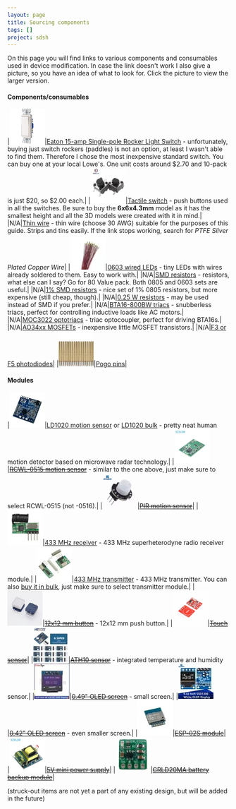 ```yaml
---
layout: page
title: Sourcing components
tags: []
project: sdsh
---
```


On this page you will find links to various components and consumables used in device modification.
In case the link doesn't work I also give a picture, so you have an idea of what to look for. Click the picture to view the larger version.

#### Components/consumables

|[![](/images/buying-guide/eatonswt.png)](/images/buying-guide/eatonsw.png)|[Eaton 15-amp Single-pole Rocker Light Switch](https://www.lowes.com/pd/Eaton-Single-Pole-White-Compatible-with-LED-Rocker-Light-Switch/1001438232) - unfortunately, buying just switch rockers (paddles) is not an option, at least I wasn't able to find them. Therefore I chose the most inexpensive standard switch. You can buy one at your local Lowe's. One unit costs around $2.70 and 10-pack is just $20, so $2.00 each.|
|[![](/images/buying-guide/tactilet.png)](/images/buying-guide/tactile.png)|[Tactile switch](https://www.aliexpress.us/item/3256805658758223.html) - push buttons used in all the switches. Be sure to buy the **6x6x4.3mm** model as it has the smallest height and all the 3D models were created with it in mind.|
|N/A|[Thin wire](https://www.aliexpress.us/item/3256804720067942.html) - thin wire (choose 30 AWG) suitable for the purposes of this guide. Strips and tins easily. If the link stops working, search for *PTFE Silver Plated Copper Wire*|
|[![](/images/buying-guide/ledst.png)](/images/buying-guide/leds.png)|[0603 wired LEDs](https://www.aliexpress.us/item/3256807100424923.html) - tiny LEDs with wires already soldered to them. Easy to work with.|
|N/A|[SMD resistors](https://www.aliexpress.us/item/3256805485426504.html) - resistors, what else can I say? Go for 80 Value pack. Both 0805 and 0603 sets are useful.|
|N/A|[1% SMD resistors](https://www.aliexpress.us/item/3256803932000583.html) - nice set of 1% 0805 resistors, but more expensive (still cheap, though).|
|N/A|[0.25 W resistors](https://www.aliexpress.us/item/3256805957110785.html) - may be used instead of SMD if you prefer.|
|N/A|[BTA16-800BW triacs](https://www.aliexpress.us/item/3256805714480483.html) - snubberless triacs, perfect for controlling inductive loads like AC motors.|
|N/A|[MOC3022 optotriacs](https://www.aliexpress.us/item/3256806982137742.html) - triac optocoupler, perfect for driving BTA16s.|
|N/A|[AO34xx MOSFETs](https://www.aliexpress.us/item/3256806546654103.html) - inexpensive little MOSFET transistors.|
|N/A|[F3 or F5 photodiodes](https://www.aliexpress.us/item/2251832709202332.html)|
|[![](/images/buying-guide/pogot.png)](/images/buying-guide/pogo.png)|[Pogo pins](https://www.aliexpress.us/item/3256806680191169.html)|

#### Modules

|[![](/images/buying-guide/ld1020t.png)](/images/buying-guide/ld1020.png)|[LD1020 motion sensor](https://www.aliexpress.us/item/3256805644140939.html) or [LD1020 bulk](https://www.aliexpress.us/item/3256805229703808.html) - pretty neat human motion detector based on microwave radar technology.|
|[![](/images/buying-guide/rcwlt.png)](/images/buying-guide/rcwl.png)|~~[RCWL-0515 motion sensor](https://www.aliexpress.us/item/3256806049896695.html)~~ - similar to the one above, just make sure to select RCWL-0515 (not -0516).|
|[![](/images/buying-guide/pirt.png)](/images/buying-guide/pir.png)|~~[PIR motion sensor](https://www.aliexpress.us/item/3256806400757837.html)~~|
|[![](/images/buying-guide/receivert.png)](/images/buying-guide/receiver.png)|[433 MHz receiver](https://www.aliexpress.us/item/3256806532027217.html) - 433 MHz superheterodyne radio receiver module.|
|[![](/images/buying-guide/transmittert.png)](/images/buying-guide/transmitter.png)|[433 MHz transmitter](https://www.aliexpress.us/item/3256806072625866.html) - 433 MHz transmitter. You can also [buy it in bulk](https://www.aliexpress.us/item/2251832465112397.html), just make sure to select transmitter module.|
|[![](/images/buying-guide/button12t.png)](/images/buying-guide/button12.png)|~~[12x12 mm button](https://www.aliexpress.us/item/3256801442957890.html)~~ - 12x12 mm push button.|
|[![](/images/buying-guide/toucht.png)](/images/buying-guide/touch.png)|~~[Touch sensor](https://www.aliexpress.us/item/2251832265472668.html)~~|
|[![](/images/buying-guide/ath10t.png)](/images/buying-guide/ath10.png)|~~[ATH10 sensor](https://www.aliexpress.us/item/3256806761729546.html)~~ - integrated temperature and humidity sensor.|
|[![](/images/buying-guide/oled049t.png)](/images/buying-guide/oled049.png)|~~[0.49" OLED screen](https://www.aliexpress.us/item/3256807606508296.html)~~ - small screen.|
|[![](/images/buying-guide/oled042t.png)](/images/buying-guide/oled042.png)|~~[0.42" OLED screen](https://www.aliexpress.us/item/3256806680266508.html)~~ - even smaller screen.|
|[![](/images/buying-guide/esp02st.png)](/images/buying-guide/esp02s.png)|~~[ESP-02S module](https://www.aliexpress.us/item/3256806136570201.html)~~|
|[![](/images/buying-guide/5vpsut.png)](/images/buying-guide/5vpsu.png)|~~[5V mini power supply](https://www.aliexpress.us/item/3256807411896728.html)~~|
|[![](/images/buying-guide/crld20mat.png)](/images/buying-guide/crld20ma.png)|~~[CRLD20MA battery backup module](https://www.aliexpress.us/item/3256806405860549.html)~~|

(struck-out items are not yet a part of any existing design, but will be added in the future)
